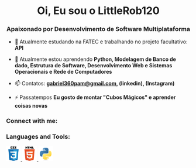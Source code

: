 <h1 align="center">Oi, Eu sou o LittleRob120</h1>
<h3 align="center">Apaixonado por Desenvolvimento de Software Multiplataforma</h3>

- 🔭 Atualmente estudando na FATEC e trabalhando no projeto facultativo: **API**

- 🌱 Atualmente estou aprendendo **Python, Modelagem de Banco de dado, Estrutura de Software, Desenvolvimento Web e Sistemas Operacionais e Rede de Computadores**

- 📫 Contatos: **gabriel360pam@gmail.com, (linkedin), (Instagram)**

- ⚡ Passatempos **Eu gosto de montar "Cubos Mágicos" e aprender coisas novas**

<h3 align="left">Connect with me:</h3>
<p align="left">
</p>

<h3 align="left">Languages and Tools:</h3>
<p align="left"> <a href="https://www.w3schools.com/css/" target="_blank" rel="noreferrer"> <img src="https://raw.githubusercontent.com/devicons/devicon/master/icons/css3/css3-original-wordmark.svg" alt="css3" width="40" height="40"/> </a> <a href="https://www.w3.org/html/" target="_blank" rel="noreferrer"> <img src="https://raw.githubusercontent.com/devicons/devicon/master/icons/html5/html5-original-wordmark.svg" alt="html5" width="40" height="40"/> </a> <a href="https://www.python.org" target="_blank" rel="noreferrer"> <img src="https://raw.githubusercontent.com/devicons/devicon/master/icons/python/python-original.svg" alt="python" width="40" height="40"/> </a> </p>
